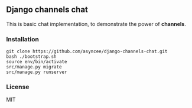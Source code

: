 ## Django channels chat

This is basic chat implementation, to demonstrate the power of **channels**.


### Installation

    git clone https://github.com/asyncee/django-channels-chat.git
    bash ./bootstrap.sh
    source env/bin/activate
    src/manage.py migrate
    src/manage.py runserver


### License

MIT
